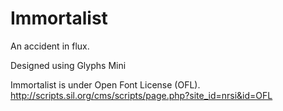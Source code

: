 # Immortalist

An accident in flux.

Designed using Glyphs Mini

Immortalist is under Open Font License (OFL).
http://scripts.sil.org/cms/scripts/page.php?site_id=nrsi&id=OFL
